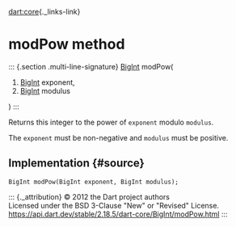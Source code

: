 [dart:core](../../dart-core/dart-core-library){._links-link}

modPow method
=============

::: {.section .multi-line-signature}
[BigInt](../bigint-class) modPow(

1.  [BigInt](../bigint-class) exponent,
2.  [BigInt](../bigint-class) modulus

)
:::

Returns this integer to the power of `exponent` modulo `modulus`.

The `exponent` must be non-negative and `modulus` must be positive.

Implementation {#source}
--------------

``` {.language-dart data-language="dart"}
BigInt modPow(BigInt exponent, BigInt modulus);
```

::: {._attribution}
© 2012 the Dart project authors\
Licensed under the BSD 3-Clause \"New\" or \"Revised\" License.\
<https://api.dart.dev/stable/2.18.5/dart-core/BigInt/modPow.html>
:::
